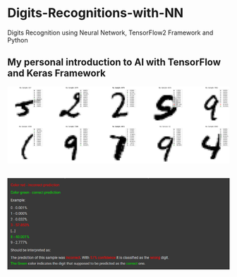 # Digits-Recognitions-with-NN
Digits Recognition using Neural Network, TensorFlow2 Framework and Python

## My personal introduction to AI with TensorFlow and Keras Framework

![alt text](/example-test-results/example1.PNG)

## 
![alt text](/example-test-results/interpretation.png)
